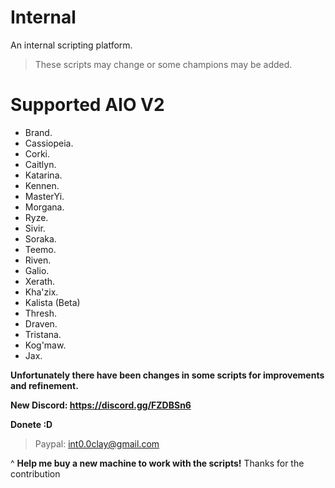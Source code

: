 # Internal
An internal scripting platform.

> These scripts may change or some champions may be added.

# Supported AIO V2
  * Brand.
  * Cassiopeia.
  * Corki.
  * Caitlyn.
  * Katarina.
  * Kennen.
  * MasterYi.
  * Morgana.
  * Ryze.
  * Sivir.
  * Soraka.
  * Teemo.
  * Riven.
  * Galio.
  * Xerath.
  * Kha'zix.
  * Kalista (Beta)
  * Thresh.
  * Draven.
  * Tristana.
  * Kog'maw.
  * Jax.

**Unfortunately there have been changes in some scripts for improvements and refinement.**

**New Discord: https://discord.gg/FZDBSn6**

**Donete :D**
 > Paypal: int0.0clay@gmail.com

^ **Help me buy a new machine to work with the scripts!** Thanks for the contribution


 
